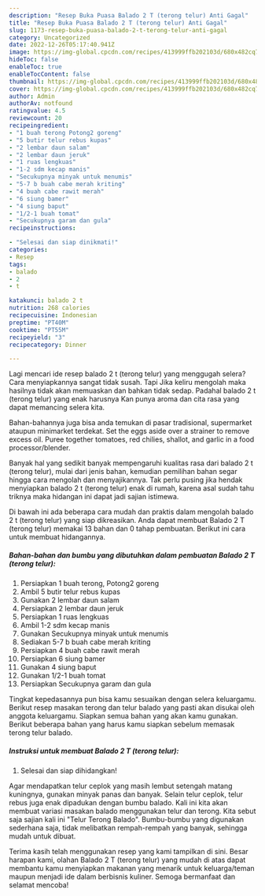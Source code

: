 ```yaml
---
description: "Resep Buka Puasa Balado 2 T (terong telur) Anti Gagal"
title: "Resep Buka Puasa Balado 2 T (terong telur) Anti Gagal"
slug: 1173-resep-buka-puasa-balado-2-t-terong-telur-anti-gagal
category: Uncategorized
date: 2022-12-26T05:17:40.941Z
image: https://img-global.cpcdn.com/recipes/413999ffb202103d/680x482cq70/balado-2-t-terong-telur-foto-resep-utama.jpg
hideToc: false
enableToc: true
enableTocContent: false
thumbnail: https://img-global.cpcdn.com/recipes/413999ffb202103d/680x482cq70/balado-2-t-terong-telur-foto-resep-utama.jpg
cover: https://img-global.cpcdn.com/recipes/413999ffb202103d/680x482cq70/balado-2-t-terong-telur-foto-resep-utama.jpg
author: Admin
authorAv: notfound
ratingvalue: 4.5
reviewcount: 20
recipeingredient:
- "1 buah terong Potong2 goreng"
- "5 butir telur rebus kupas"
- "2 lembar daun salam"
- "2 lembar daun jeruk"
- "1 ruas lengkuas"
- "1-2 sdm kecap manis"
- "Secukupnya minyak untuk menumis"
- "5-7 b buah cabe merah kriting"
- "4 buah cabe rawit merah"
- "6 siung bamer"
- "4 siung baput"
- "1/2-1 buah tomat"
- "Secukupnya garam dan gula"
recipeinstructions:

- "Selesai dan siap dinikmati!"
categories:
- Resep
tags:
- balado
- 2
- t

katakunci: balado 2 t 
nutrition: 268 calories
recipecuisine: Indonesian
preptime: "PT40M"
cooktime: "PT55M"
recipeyield: "3"
recipecategory: Dinner

---
```



Lagi mencari ide resep balado 2 t (terong telur) yang menggugah selera? Cara menyiapkannya sangat tidak susah. Tapi Jika keliru mengolah maka hasilnya tidak akan memuaskan dan bahkan tidak sedap. Padahal balado 2 t (terong telur) yang enak harusnya Kan punya aroma dan cita rasa yang dapat memancing selera kita.


Bahan-bahannya juga bisa anda temukan di pasar tradisional, supermarket ataupun minimarket terdekat. Set the eggs aside over a strainer to remove excess oil. Puree together tomatoes, red chilies, shallot, and garlic in a food processor/blender.

Banyak hal yang sedikit banyak mempengaruhi kualitas rasa dari balado 2 t (terong telur), mulai dari jenis bahan, kemudian pemilihan bahan segar hingga cara mengolah dan menyajikannya. Tak perlu pusing jika hendak menyiapkan balado 2 t (terong telur) enak di rumah, karena asal sudah tahu triknya maka hidangan ini dapat jadi sajian istimewa.


Di bawah ini ada beberapa cara mudah dan praktis dalam mengolah balado 2 t (terong telur) yang siap dikreasikan. Anda dapat membuat Balado 2 T (terong telur) memakai 13 bahan dan 0 tahap pembuatan. Berikut ini cara untuk membuat hidangannya.

<!--inarticleads1-->

##### Bahan-bahan dan bumbu yang dibutuhkan dalam pembuatan Balado 2 T (terong telur):

1. Persiapkan 1 buah terong, Potong2 goreng
1. Ambil 5 butir telur rebus kupas
1. Gunakan 2 lembar daun salam
1. Persiapkan 2 lembar daun jeruk
1. Persiapkan 1 ruas lengkuas
1. Ambil 1-2 sdm kecap manis
1. Gunakan Secukupnya minyak untuk menumis
1. Sediakan 5-7 b buah cabe merah kriting
1. Persiapkan 4 buah cabe rawit merah
1. Persiapkan 6 siung bamer
1. Gunakan 4 siung baput
1. Gunakan 1/2-1 buah tomat
1. Persiapkan Secukupnya garam dan gula


Tingkat kepedasannya pun bisa kamu sesuaikan dengan selera keluargamu. Berikut resep masakan terong dan telur balado yang pasti akan disukai oleh anggota keluargamu. Siapkan semua bahan yang akan kamu gunakan. Berikut beberapa bahan yang harus kamu siapkan sebelum memasak terong telur balado. 

<!--inarticleads2-->

##### Instruksi untuk membuat Balado 2 T (terong telur):


1. Selesai dan siap dihidangkan!

Agar mendapatkan telur ceplok yang masih lembut setengah matang kuningnya, gunakan minyak panas dan banyak. Selain telur ceplok, telur rebus juga enak dipadukan dengan bumbu balado. Kali ini kita akan membuat variasi masakan balado menggunakan telur dan terong. Kita sebut saja sajian kali ini &#34;Telur Terong Balado&#34;. Bumbu-bumbu yang digunakan sederhana saja, tidak melibatkan rempah-rempah yang banyak, sehingga mudah untuk dibuat. 

Terima kasih telah menggunakan resep yang kami tampilkan di sini. Besar harapan kami, olahan Balado 2 T (terong telur) yang mudah di atas dapat membantu kamu menyiapkan makanan yang menarik untuk keluarga/teman maupun menjadi ide dalam berbisnis kuliner. Semoga bermanfaat dan selamat mencoba!
